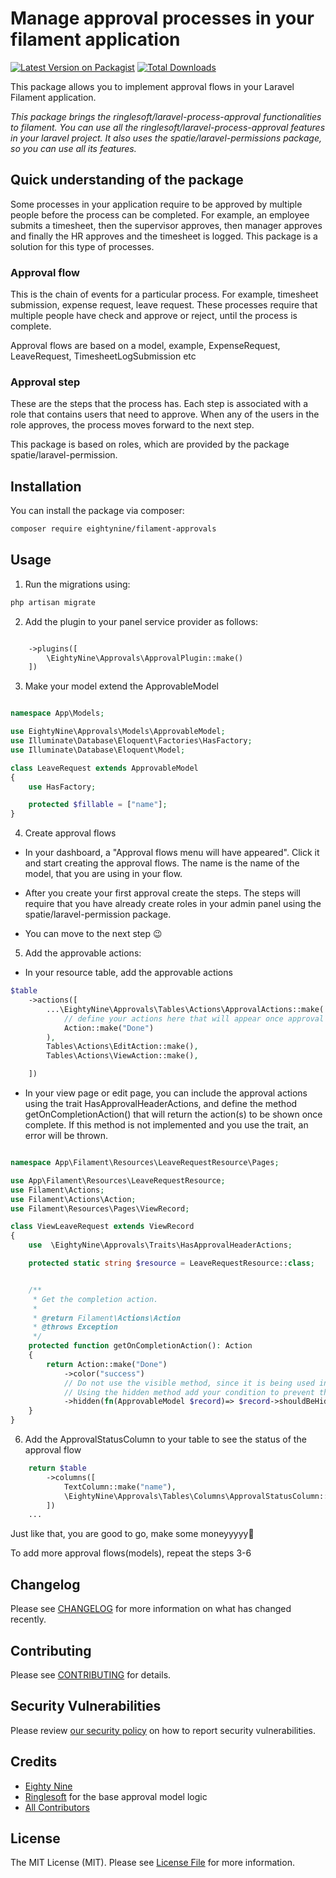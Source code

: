 # Manage approval processes in your filament application

[![Latest Version on Packagist](https://img.shields.io/packagist/v/eightynine/filament-approvals.svg?style=flat-square)](https://packagist.org/packages/eightynine/filament-approvals)
[![Total Downloads](https://img.shields.io/packagist/dt/eightynine/filament-approvals.svg?style=flat-square)](https://packagist.org/packages/eightynine/filament-approvals)

This package allows you to implement approval flows in your Laravel Filament application.

_This package brings the ringlesoft/laravel-process-approval functionalities to filament. You can use all the ringlesoft/laravel-process-approval features in your laravel project. It also uses the spatie/laravel-permissions package, so you can use all its features._

## Quick understanding of the package

Some processes in your application require to be approved by multiple people before the process can be completed. For example, an employee submits a timesheet, then the supervisor approves, then manager approves and finally the HR approves and the timesheet is logged.
This package is a solution for this type of processes.

### Approval flow

This is the chain of events for a particular process. For example, timesheet submission, expense request, leave request. These processes require that multiple people have check and approve or reject, until the process is complete.

Approval flows are based on a model, example, ExpenseRequest, LeaveRequest, TimesheetLogSubmission etc

### Approval step

These are the steps that the process has. Each step is associated with a role that contains users that need to approve. When any of the users in the role approves, the process moves forward to the next step.

This package is based on roles, which are provided by the package spatie/laravel-permission.

## Installation

You can install the package via composer:

```bash
composer require eightynine/filament-approvals
```

## Usage

1. Run the migrations using:

```bash
php artisan migrate
```

2. Add the plugin to your panel service provider as follows:

```php

    ->plugins([
        \EightyNine\Approvals\ApprovalPlugin::make()
    ])
```

3. Make your model extend the ApprovableModel

```php

namespace App\Models;

use EightyNine\Approvals\Models\ApprovableModel;
use Illuminate\Database\Eloquent\Factories\HasFactory;
use Illuminate\Database\Eloquent\Model;

class LeaveRequest extends ApprovableModel
{
    use HasFactory;

    protected $fillable = ["name"];
}

```

4. Create approval flows
- In your dashboard, a "Approval flows menu will have appeared". Click it and start creating the approval flows. The name is the name of the model, that you are using in your flow.

- After you create your first approval create the steps. The steps will require that you have already create roles in your admin panel using the spatie/laravel-permission package.

- You can move to the next step 😉

5. Add the approvable actions:

- In your resource table, add the approvable actions

```php
$table
    ->actions([
        ...\EightyNine\Approvals\Tables\Actions\ApprovalActions::make(
            // define your actions here that will appear once approval is completed
            Action::make("Done")
        ),
        Tables\Actions\EditAction::make(),
        Tables\Actions\ViewAction::make(),

    ])

```

- In your view page or edit page, you can include the approval actions using the trait HasApprovalHeaderActions, and define the method getOnCompletionAction() that will return the action(s) to be shown once complete. If this method is not implemented and you use the trait, an error will be thrown.

```php

namespace App\Filament\Resources\LeaveRequestResource\Pages;

use App\Filament\Resources\LeaveRequestResource;
use Filament\Actions;
use Filament\Actions\Action;
use Filament\Resources\Pages\ViewRecord;

class ViewLeaveRequest extends ViewRecord
{
    use  \EightyNine\Approvals\Traits\HasApprovalHeaderActions;

    protected static string $resource = LeaveRequestResource::class;


    /**
     * Get the completion action.
     *
     * @return Filament\Actions\Action
     * @throws Exception
     */
    protected function getOnCompletionAction(): Action
    {
        return Action::make("Done")
            ->color("success")
            // Do not use the visible method, since it is being used internally to show this action if the approval flow has been completed.
            // Using the hidden method add your condition to prevent the action from being performed more than once
            ->hidden(fn(ApprovableModel $record)=> $record->shouldBeHidden())
    }
}

```

6. Add the ApprovalStatusColumn to your table to see the status of the approval flow

```php
    return $table
        ->columns([
            TextColumn::make("name"),
            \EightyNine\Approvals\Tables\Columns\ApprovalStatusColumn::make("approvalStatus.status"),
        ])
    ...
```

Just like that, you are good to go, make some moneyyyyy🤑

To add more approval flows(models), repeat the steps 3-6

## Changelog

Please see [CHANGELOG](CHANGELOG.md) for more information on what has changed recently.

## Contributing

Please see [CONTRIBUTING](.github/CONTRIBUTING.md) for details.

## Security Vulnerabilities

Please review [our security policy](../../security/policy) on how to report security vulnerabilities.

## Credits

-   [Eighty Nine](https://github.com/eighty9nine)
-   [Ringlesoft](https://github.com/ringlesoft/laravel-process-approval) for the base approval model logic
-   [All Contributors](../../contributors)

## License

The MIT License (MIT). Please see [License File](LICENSE.md) for more information.
